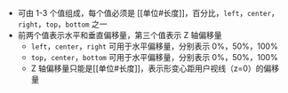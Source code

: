 - 可由 1-3 个值组成，每个值必须是 [[单位#长度]]，百分比，`left`，`center`，`right`，`top`，`bottom` 之一
- 前两个值表示水平和垂直偏移量，第三个值表示 Z 轴偏移量
	- `left`，`center`，`right` 可用于水平偏移量，分别表示 0%，50%，100%
	- `top`，`center`，`bottom` 可用于水平偏移量，分别表示 0%，50%，100%
	- Z 轴偏移量只能是[[单位#长度]]，表示形变心距用户视线（z=0）的偏移量
